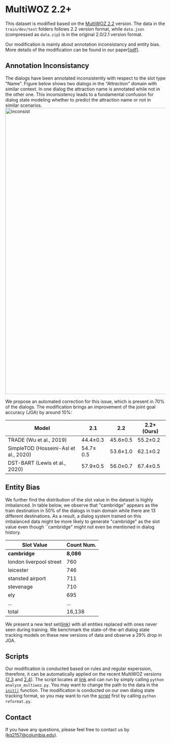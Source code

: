 # MultiWOZ 2.2+
This dataset is modified based on the [MultiWOZ 2.2](https://github.com/budzianowski/multiwoz/tree/master/data/MultiWOZ_2.2) version. The data in the `train/dev/test` folders follows 2.2 version format, while `data.json` (compressed as `data.zip`) is in the original 2.0/2.1 version format.

Our modification is mainly about annotation inconsistancy and entity bias. More details of the modification can be found in our paper[[pdf]](https://arxiv.org/abs/2105.14150).


## Annotation Inconsistancy
The dialogs have been annotated inconsistently with respect to the slot type "Name". Figure below shows two dialogs in the *"Attraction"* domain with similar context.
In one dialog the attraction name is annotated while not in the other one. This inconsistency leads to a fundamental confusion for dialog state modeling whether to predict the attraction name or not in similar scenarios.
<img width="897" alt="inconsist" src="https://user-images.githubusercontent.com/27875179/153943369-75b336c8-0918-4eef-8924-5a7a973b7a2f.png">

We propose an automated correction for this issue, which is present in 70% of the dialogs. The modification brings an improvement of the joint goal accuracy (JGA) by around 10%:

|Model                                  | 2.1       | 2.2       | 2.2+(Ours)  |
| --- | --- | --- | --- |
|TRADE (Wu et al., 2019)                | 44.4±0.3  | 45.6±0.5  | 55.2±0.2    |
|SimpleTOD (Hosseini-Asl et al., 2020)  |54.7± 0.5  | 53.6±1.0  | 62.1±0.2    |
|DST-BART (Lewis et al., 2020)          |57.9±0.5   | 56.0±0.7  | 67.4±0.5    |


## Entity Bias
We further find the distribution of the slot value in the dataset is highly imbalanced. In table below, we observe that "cambridge" appears as the train destination in 50% of the dialogs in train domain while there are 13 different destinations. As a result, a dialog system trained on this imbalanced data might be more likely to generate "cambridge" as the slot value even though ``cambridge" might not even be mentioned in dialog history.

|Slot Value | Count Num. |
|---|---|
|**cambridge**            | **8,086** |
|london liverpool street | 760   |
|leicester               | 746   |
|stansted airport        | 711   |
|stevenage               | 710   |
|ely                     | 695   |
|...|...|
|total                   | 16,138 |


We present a new test set([link](https://github.com/qbetterk/ParlAI/blob/master/data/multiwoz_v22/modified_test.json)) with all entities replaced with ones never seen during training. We benchmark the state-of-the-art dialog state tracking models on these new versions of data and observe a 29% drop in JGA.

## Scripts
Our modification is conducted based on rules and regular experssion, therefore, it can be automatically applied on the recent MultiWOZ versions ([2.3](https://arxiv.org/abs/2010.05594) and [2.4](https://arxiv.org/abs/2104.00773)). The script locates at [link](https://github.com/qbetterk/ParlAI/blob/master/utils_inconsistancy/analyze_multiwoz.py) and can run by simply calling ``python analyze_multiwoz.py``. You may want to change the path to the data in the [``init()``](https://github.com/qbetterk/ParlAI/blob/a63851ae89774f431661a7ecf98c04262758cac4/utils_inconsistancy/analyze_multiwoz.py#L43) function. The modification is conducted on our own dialog state tracking format, so you may want to run the [script](https://github.com/qbetterk/ParlAI/blob/master/parlai/tasks/multiwoz_dst/utils/reformat.py) first by calling ``python reformat.py``.

## Contact

If you have any questions, please feel free to contact us by (kq2157@columbia.edu).

